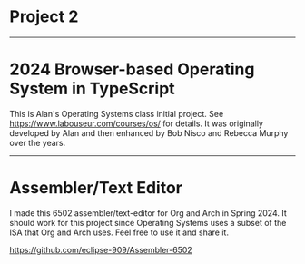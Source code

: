 # Project 2
___
2024 Browser-based Operating System in TypeScript
=================================================

This is Alan's Operating Systems class initial project.
See https://www.labouseur.com/courses/os/ for details.
It was originally developed by Alan and then enhanced by Bob Nisco and Rebecca Murphy over the years.
___
# Assembler/Text Editor
I made this 6502 assembler/text-editor for Org and Arch in Spring 2024.
It should work for this project since Operating Systems uses a subset of
the ISA that Org and Arch uses. Feel free to use it and share it.

https://github.com/eclipse-909/Assembler-6502
